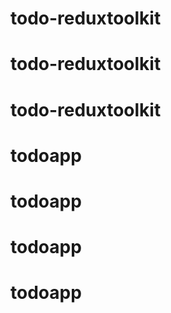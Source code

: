 # todo-reduxtoolkit
# todo-reduxtoolkit
# todo-reduxtoolkit
# todoapp
# todoapp
# todoapp
# todoapp
